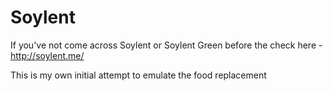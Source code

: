 Soylent
=========

If you've not come across Soylent or Soylent Green before the check here - http://soylent.me/ 

This is my own initial attempt to emulate the food replacement